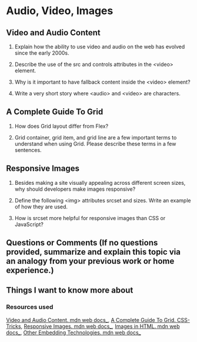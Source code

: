 # Audio, Video, Images

## Video and Audio Content

1. Explain how the ability to use video and audio on the web has evolved since the early 2000s.

2. Describe the use of the src and controls attributes in the \<video> element.

3. Why is it important to have fallback content inside the \<video> element?

4. Write a very short story where \<audio> and \<video> are characters.

## A Complete Guide To Grid

1. How does Grid layout differ from Flex?

2. Grid container, grid item, and grid line are a few important terms to understand when using Grid. Please describe these terms in a few sentences.

## Responsive Images

1. Besides making a site visually appealing across different screen sizes, why should developers make images responsive?

2. Define the following \<img> attributes srcset and sizes. Write an example of how they are used.

3. How is srcset more helpful for responsive images than CSS or JavaScript?

## Questions or Comments (If no questions provided, summarize and explain this topic via an analogy from your previous work or home experience.)

## Things I want to know more about

### Resources used

[Video and Audio Content. mdn web docs_](https://developer.mozilla.org/en-US/docs/Learn/HTML/Multimedia_and_embedding/Video_and_audio_content),
[A Complete Guide To Grid. CSS-Tricks](https://css-tricks.com/snippets/css/complete-guide-grid/),
[Responsive Images. mdn web docs_](https://developer.mozilla.org/en-US/docs/Learn/HTML/Multimedia_and_embedding/Responsive_images),
[Images in HTML. mdn web docs_](https://developer.mozilla.org/en-US/docs/Learn/HTML/Multimedia_and_embedding/Images_in_HTML),
[Other Embedding Technologies. mdn web docs_](https://developer.mozilla.org/en-US/docs/Learn/HTML/Multimedia_and_embedding/Other_embedding_technologies)
